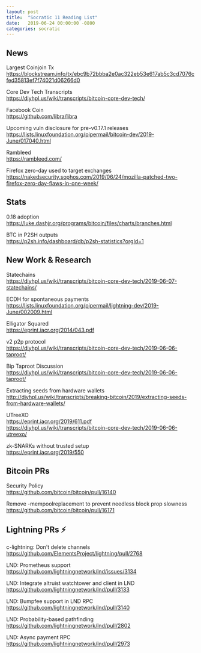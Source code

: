 ```yaml
---
layout: post
title:  "Socratic 11 Reading List"
date:   2019-06-24 00:00:00 -0800
categories: socratic
---
```


## News

Largest Coinjoin Tx  
<https://blockstream.info/tx/ebc9b72bbba2e0ac322eb53e617ab5c3cd7076cfed35813ef7f74021d06266d0>

Core Dev Tech Transcripts  
<https://diyhpl.us/wiki/transcripts/bitcoin-core-dev-tech/>

Facebook Coin  
<https://github.com/libra/libra>

Upcoming vuln disclosure for pre-v0.17.1 releases  
<https://lists.linuxfoundation.org/pipermail/bitcoin-dev/2019-June/017040.html>

Rambleed  
<https://rambleed.com/>

Firefox zero-day used to target exchanges  
<https://nakedsecurity.sophos.com/2019/06/24/mozilla-patched-two-firefox-zero-day-flaws-in-one-week/>


## Stats

0.18 adoption  
<https://luke.dashjr.org/programs/bitcoin/files/charts/branches.html>

BTC in P2SH outputs  
<https://p2sh.info/dashboard/db/p2sh-statistics?orgId=1>


## New Work & Research

Statechains  
<https://diyhpl.us/wiki/transcripts/bitcoin-core-dev-tech/2019-06-07-statechains/>

ECDH for spontaneous payments  
<https://lists.linuxfoundation.org/pipermail/lightning-dev/2019-June/002009.html>

Elligator Squared  
<https://eprint.iacr.org/2014/043.pdf>

v2 p2p protocol  
<https://diyhpl.us/wiki/transcripts/bitcoin-core-dev-tech/2019-06-06-taproot/>

Bip Taproot Discussion  
<https://diyhpl.us/wiki/transcripts/bitcoin-core-dev-tech/2019-06-06-taproot/>

Extracting seeds from hardware wallets  
<http://diyhpl.us/wiki/transcripts/breaking-bitcoin/2019/extracting-seeds-from-hardware-wallets/>

UTreeXO  
<https://eprint.iacr.org/2019/611.pdf>  
<https://diyhpl.us/wiki/transcripts/bitcoin-core-dev-tech/2019-06-06-utreexo/>

zk-SNARKs without trusted setup  
<https://eprint.iacr.org/2019/550>


## Bitcoin PRs

Security Policy  
<https://github.com/bitcoin/bitcoin/pull/16140>

Remove -mempoolreplacement to prevent needless block prop slowness  
<https://github.com/bitcoin/bitcoin/pull/16171>


## Lightning PRs ⚡

c-lightning: Don't delete channels  
<https://github.com/ElementsProject/lightning/pull/2768>

LND: Prometheus support
<https://github.com/lightningnetwork/lnd/issues/3134>

LND: Integrate altruist watchtower and client in LND  
<https://github.com/lightningnetwork/lnd/pull/3133>

LND: Bumpfee support in LND RPC  
<https://github.com/lightningnetwork/lnd/pull/3140>

LND: Probability-based pathfinding  
<https://github.com/lightningnetwork/lnd/pull/2802>

LND: Async payment RPC  
<https://github.com/lightningnetwork/lnd/pull/2973>

